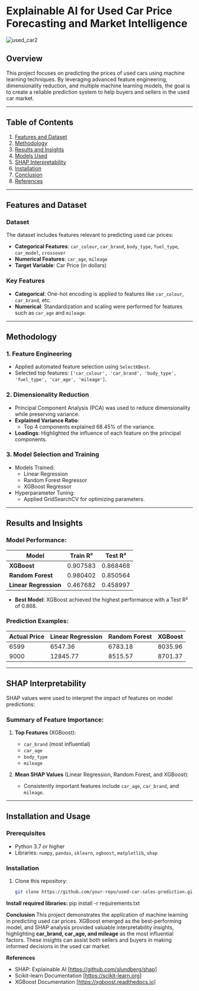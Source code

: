
# Explainable AI for Used Car Price Forecasting and Market Intelligence

![used_car2](https://github.com/user-attachments/assets/04e3ad28-4152-4b54-bb95-9f5594de27a0)



## Overview

This project focuses on predicting the prices of used cars using machine learning techniques. By leveraging advanced feature engineering, dimensionality reduction, and multiple machine learning models, the goal is to create a reliable prediction system to help buyers and sellers in the used car market.

---

## Table of Contents
1. [Features and Dataset](#features-and-dataset)
2. [Methodology](#methodology)
3. [Results and Insights](#results-and-insights)
4. [Models Used](#models-used)
5. [SHAP Interpretability](#shap-interpretability)
6. [Installation](#installation)
7. [Conclusion](#conclusion)
8. [References](#references)

---

## Features and Dataset

### Dataset
The dataset includes features relevant to predicting used car prices:
- **Categorical Features**: `car_colour`, `car_brand`, `body_type`, `fuel_type`, `car_model`, `crossover`
- **Numerical Features**: `car_age`, `mileage`
- **Target Variable**: Car Price (in dollars)

### Key Features
- **Categorical**: One-hot encoding is applied to features like `car_colour`, `car_brand`, etc.
- **Numerical**: Standardization and scaling were performed for features such as `car_age` and `mileage`.

---

## Methodology

### 1. **Feature Engineering**
   - Applied automated feature selection using `SelectKBest`.
   - Selected top features: `['car_colour', 'car_brand', 'body_type', 'fuel_type', 'car_age', 'mileage']`.

### 2. **Dimensionality Reduction**
   - Principal Component Analysis (PCA) was used to reduce dimensionality while preserving variance.
   - **Explained Variance Ratio**:
     - Top 4 components explained 68.45% of the variance.
   - **Loadings**: Highlighted the influence of each feature on the principal components.

### 3. **Model Selection and Training**
   - Models Trained:
     - Linear Regression
     - Random Forest Regressor
     - XGBoost Regressor
   - Hyperparameter Tuning:
     - Applied GridSearchCV for optimizing parameters.

---

## Results and Insights

### Model Performance:
| Model               | Train R²  | Test R²  |
|---------------------|-----------|----------|
| **XGBoost**         | 0.907583  | 0.868468 |
| **Random Forest**   | 0.980402  | 0.850564 |
| **Linear Regression** | 0.467682  | 0.458997 |

- **Best Model**: XGBoost achieved the highest performance with a Test R² of 0.868.

### Prediction Examples:
| Actual Price | Linear Regression | Random Forest | XGBoost |
|--------------|--------------------|---------------|---------|
| 6599         | 6547.36           | 6783.18       | 8035.96 |
| 9000         | 12845.77          | 8515.57       | 8701.37 |

---

## SHAP Interpretability

SHAP values were used to interpret the impact of features on model predictions:
### Summary of Feature Importance:
1. **Top Features** (XGBoost):
   - `car_brand` (most influential)
   - `car_age`
   - `body_type`
   - `mileage`

2. **Mean SHAP Values** (Linear Regression, Random Forest, and XGBoost):
   - Consistently important features include `car_age`, `car_brand`, and `mileage`.

---

## Installation and Usage

### Prerequisites
- Python 3.7 or higher
- Libraries: `numpy`, `pandas`, `sklearn`, `xgboost`, `matplotlib`, `shap`

### Installation
1. Clone this repository:
   ```bash
   git clone https://github.com/your-repo/used-car-sales-prediction.git

**Install required libraries:**
pip install -r requirements.txt

**Conclusion**
This project demonstrates the application of machine learning in predicting used car prices. XGBoost emerged as the best-performing model, and SHAP analysis
provided valuable interpretability insights, highlighting **car_brand, car_age, and mileage** as the most influential factors. These insights can assist 
both sellers and buyers in making informed decisions in the used car market.

**References**
  * SHAP: Explainable AI [https://github.com/slundberg/shap]
  * Scikit-learn Documentation [https://scikit-learn.org]
  * XGBoost Documentation [https://xgboost.readthedocs.io]

